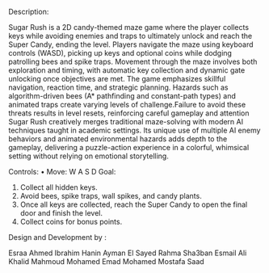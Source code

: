Description:

Sugar Rush is a 2D candy-themed maze game where the player collects keys while avoiding enemies and traps to ultimately unlock and reach the Super Candy, ending the level. 
Players navigate the maze using keyboard controls (WASD), picking up keys and optional coins while dodging patrolling bees and spike traps. Movement through the maze involves both exploration and timing, 
with automatic key collection and dynamic gate unlocking once objectives are met.
The game emphasizes skillful navigation, reaction time, and strategic planning. Hazards such as algorithm-driven bees (A* pathfinding and constant-path types) and 
animated traps create varying levels of challenge.Failure to avoid these threats results in level resets, reinforcing careful gameplay and attention
Sugar Rush creatively merges traditional maze-solving with modern AI techniques taught in academic settings.
Its unique use of multiple AI enemy behaviors and animated environmental hazards adds depth to the gameplay,
delivering a puzzle-action experience in a colorful, whimsical setting without relying on emotional storytelling.

Controls:
•	Move: W A S D
Goal:
1.	Collect all hidden keys.
2.	Avoid bees, spike traps, wall spikes, and candy plants.
3.	Once all keys are collected, reach the Super Candy to open the final door and finish the level.
4.	Collect coins for bonus points.


Design and Development by :

Esraa Ahmed Ibrahim
Hanin Ayman El Sayed
Rahma Sha3ban Esmail
Ali Khalid Mahmoud
Mohamed Emad Mohamed
Mostafa Saad
